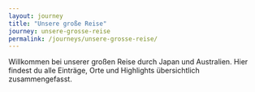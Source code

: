 ```yaml
---
layout: journey
title: "Unsere große Reise"
journey: unsere-grosse-reise
permalink: /journeys/unsere-grosse-reise/
---
```


Willkommen bei unserer großen Reise durch Japan und Australien. Hier findest du alle Einträge, Orte und Highlights übersichtlich zusammengefasst.

